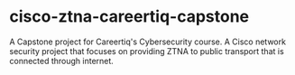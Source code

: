 # cisco-ztna-careertiq-capstone
A Capstone project for Careertiq's Cybersecurity course. A Cisco network security project that focuses on providing ZTNA to public transport that is connected through internet.
